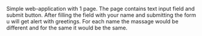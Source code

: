 Simple web-application with 1 page. The page contains text input field and submit button. After filling the field with your name and submitting the form u will get alert with greetings. For each name the massage would be different and for the same it would be the same.
